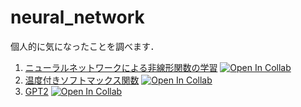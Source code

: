 # neural_network
個人的に気になったことを調べます．
1.  [ニューラルネットワークによる非線形関数の学習](Effect_of_activation_function.ipynb) [![Open In Collab](https://colab.research.google.com/assets/colab-badge.svg)](https://colab.research.google.com/github/yukiharada1228/neural_network/blob/main/Effect_of_activation_function.ipynb)
2.  [温度付きソフトマックス関数](温度付きソフトマックス関数.ipynb) [![Open In Collab](https://colab.research.google.com/assets/colab-badge.svg)](https://colab.research.google.com/github/yukiharada1228/neural_network/blob/main/温度付きソフトマックス関数.ipynb)
3.  [GPT2](GPT2.ipynb) [![Open In Collab](https://colab.research.google.com/assets/colab-badge.svg)](https://colab.research.google.com/github/yukiharada1228/neural_network/blob/main/GPT2.ipynb)
